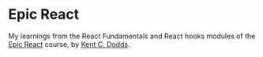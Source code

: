 # Epic React

 My learnings from the React Fundamentals and React hooks modules of the <a href='https://epicreact.dev/'>Epic React</a> course, by <a href='https://github.com/kentcdodds'>Kent C. Dodds</a>. 


